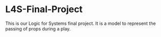 # L4S-Final-Project
This is our Logic for Systems final project. It is a model to represent the passing of props during a play. 
